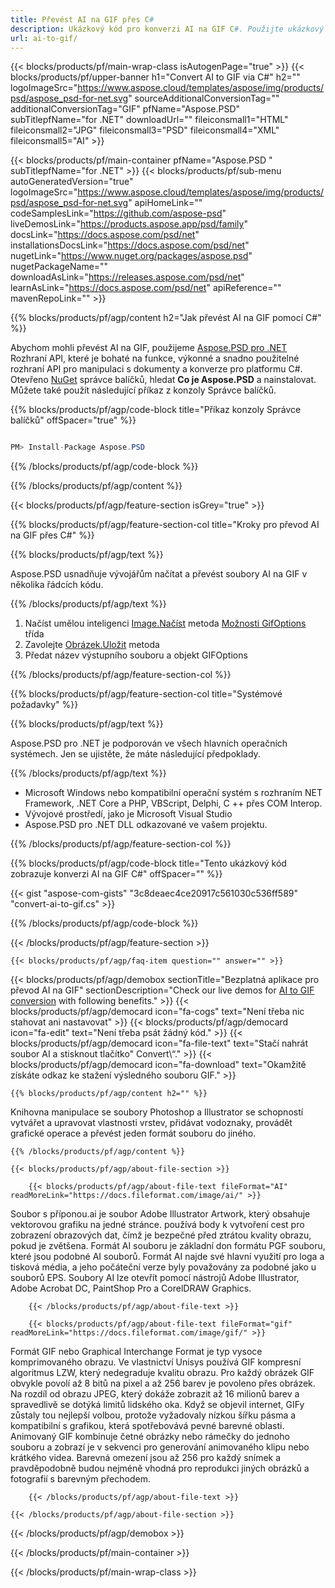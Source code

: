 ```yaml
---
title: Převést AI na GIF přes C#
description: Ukázkový kód pro konverzi AI na GIF C#. Použijte ukázkový kód API pro dávkové soubory AI na GIF konverzi v rámci VB.NET, ASP.net nebo jakékoli aplikace založené na .NET.
url: ai-to-gif/
---
```


{{< blocks/products/pf/main-wrap-class isAutogenPage="true" >}}
{{< blocks/products/pf/upper-banner h1="Convert AI to GIF via C#" h2="" logoImageSrc="https://www.aspose.cloud/templates/aspose/img/products/psd/aspose_psd-for-net.svg" sourceAdditionalConversionTag="" additionalConversionTag="GIF" pfName="Aspose.PSD" subTitlepfName="for .NET" downloadUrl="" fileiconsmall1="HTML" fileiconsmall2="JPG" fileiconsmall3="PSD" fileiconsmall4="XML" fileiconsmall5="AI" >}}

{{< blocks/products/pf/main-container pfName="Aspose.PSD " subTitlepfName="for .NET" >}}
{{< blocks/products/pf/sub-menu autoGeneratedVersion="true" logoImageSrc="https://www.aspose.cloud/templates/aspose/img/products/psd/aspose_psd-for-net.svg" apiHomeLink="" codeSamplesLink="https://github.com/aspose-psd" liveDemosLink="https://products.aspose.app/psd/family" docsLink="https://docs.aspose.com/psd/net" installationsDocsLink="https://docs.aspose.com/psd/net" nugetLink="https://www.nuget.org/packages/aspose.psd" nugetPackageName="" downloadAsLink="https://releases.aspose.com/psd/net" learnAsLink="https://docs.aspose.com/psd/net" apiReference="" mavenRepoLink="" >}}

{{% blocks/products/pf/agp/content h2="Jak převést AI na GIF pomocí C#" %}}

Abychom mohli převést AI na GIF, použijeme <a href="/psd/{{< lang-code >}}net">Aspose.PSD pro .NET</a> Rozhraní API, které je bohaté na funkce, výkonné a snadno použitelné rozhraní API pro manipulaci s dokumenty a konverze pro platformu C#. Otevřeno <a href="https://www.nuget.org/packages/aspose.psd">NuGet</a> správce balíčků, hledat <b>Co je Aspose.PSD</b> a nainstalovat. Můžete také použít následující příkaz z konzoly Správce balíčků.

{{% blocks/products/pf/agp/code-block title="Příkaz konzoly Správce balíčků" offSpacer="true" %}}

```cs

PM> Install-Package Aspose.PSD

```

{{% /blocks/products/pf/agp/code-block %}}

{{% /blocks/products/pf/agp/content %}}

{{< blocks/products/pf/agp/feature-section isGrey="true" >}}

{{% blocks/products/pf/agp/feature-section-col title="Kroky pro převod AI na GIF přes C#" %}}

{{% blocks/products/pf/agp/text %}}

 Aspose.PSD usnadňuje vývojářům načítat a převést soubory AI na GIF v několika řádcích kódu.

{{% /blocks/products/pf/agp/text %}}

1. Načíst umělou inteligenci [Image.Načíst](https://apireference.aspose.com/psd/net/aspose.psd/image/methods/load/index) metoda
 [Možnosti GifOptions](https://apireference.aspose.com/psd/net/aspose.psd.imageoptions/GifOptions) třída
1. Zavolejte [Obrázek.Uložit](https://apireference.aspose.com/psd/net/aspose.psd/image/methods/save/index) metoda
1. Předat název výstupního souboru a objekt GIFOptions

{{% /blocks/products/pf/agp/feature-section-col %}}

{{% blocks/products/pf/agp/feature-section-col title="Systémové požadavky" %}}

{{% blocks/products/pf/agp/text %}}

 Aspose.PSD pro .NET je podporován ve všech hlavních operačních systémech. Jen se ujistěte, že máte následující předpoklady.

{{% /blocks/products/pf/agp/text %}}

- Microsoft Windows nebo kompatibilní operační systém s rozhraním NET Framework, .NET Core a PHP, VBScript, Delphi, C ++ přes COM Interop.
- Vývojové prostředí, jako je Microsoft Visual Studio
- Aspose.PSD pro .NET DLL odkazované ve vašem projektu.

{{% /blocks/products/pf/agp/feature-section-col %}}

{{% blocks/products/pf/agp/code-block title="Tento ukázkový kód zobrazuje konverzi AI na GIF C#" offSpacer="" %}}

{{< gist "aspose-com-gists" "3c8deaec4ce20917c561030c536ff589" "convert-ai-to-gif.cs" >}}

{{% /blocks/products/pf/agp/code-block %}}

{{< /blocks/products/pf/agp/feature-section >}}

    {{< blocks/products/pf/agp/faq-item question="" answer="" >}}
 

<!-- aboutfile Starts -->

{{< blocks/products/pf/agp/demobox sectionTitle="Bezplatná aplikace pro převod AI na GIF" sectionDescription="Check our live demos for [AI to GIF conversion](https://products.aspose.app/psd/conversion/ai-to-gif) with following benefits." >}}
        {{< blocks/products/pf/agp/democard icon="fa-cogs" text="Není třeba nic stahovat ani nastavovat" >}}
        {{< blocks/products/pf/agp/democard icon="fa-edit" text="Není třeba psát žádný kód." >}}
        {{< blocks/products/pf/agp/democard icon="fa-file-text" text="Stačí nahrát soubor AI a stisknout tlačítko\" Convert\“." >}}
        {{< blocks/products/pf/agp/democard icon="fa-download" text="Okamžitě získáte odkaz ke stažení výsledného souboru GIF." >}}

    {{% blocks/products/pf/agp/content h2="" %}}

Knihovna manipulace se soubory Photoshop a Illustrator se schopností vytvářet a upravovat vlastnosti vrstev, přidávat vodoznaky, provádět grafické operace a převést jeden formát souboru do jiného.



    {{% /blocks/products/pf/agp/content %}}

    {{< blocks/products/pf/agp/about-file-section >}}

        {{< blocks/products/pf/agp/about-file-text fileFormat="AI" readMoreLink="https://docs.fileformat.com/image/ai/" >}}
Soubor s příponou.ai je soubor Adobe Illustrator Artwork, který obsahuje vektorovou grafiku na jedné stránce. používá body k vytvoření cest pro zobrazení obrazových dat, čímž je bezpečné před ztrátou kvality obrazu, pokud je zvětšena. Formát AI souboru je základní don formátu PGF souboru, které jsou podobné AI souborů. Formát AI najde své hlavní využití pro loga a tisková média, a jeho počáteční verze byly považovány za podobné jako u souborů EPS. Soubory AI lze otevřít pomocí nástrojů Adobe Illustrator, Adobe Acrobat DC, PaintShop Pro a CorelDRAW Graphics.

        {{< /blocks/products/pf/agp/about-file-text >}}

        {{< blocks/products/pf/agp/about-file-text fileFormat="gif" readMoreLink="https://docs.fileformat.com/image/gif/" >}}
Formát GIF nebo Graphical Interchange Format je typ vysoce komprimovaného obrazu. Ve vlastnictví Unisys používá GIF kompresní algoritmus LZW, který nedegraduje kvalitu obrazu. Pro každý obrázek GIF obvykle povolí až 8 bitů na pixel a až 256 barev je povoleno přes obrázek. Na rozdíl od obrazu JPEG, který dokáže zobrazit až 16 milionů barev a spravedlivě se dotýká limitů lidského oka. Když se objevil internet, GIFy zůstaly tou nejlepší volbou, protože vyžadovaly nízkou šířku pásma a kompatibilní s grafikou, která spotřebovává pevné barevné oblasti. Animovaný GIF kombinuje četné obrázky nebo rámečky do jednoho souboru a zobrazí je v sekvenci pro generování animovaného klipu nebo krátkého videa. Barevná omezení jsou až 256 pro každý snímek a pravděpodobně budou nejméně vhodná pro reprodukci jiných obrázků a fotografií s barevným přechodem.

        {{< /blocks/products/pf/agp/about-file-text >}}

    {{< /blocks/products/pf/agp/about-file-section >}}

{{< /blocks/products/pf/agp/demobox >}}

<!-- aboutfile Ends -->



{{< /blocks/products/pf/main-container >}}
    
{{< /blocks/products/pf/main-wrap-class >}}
